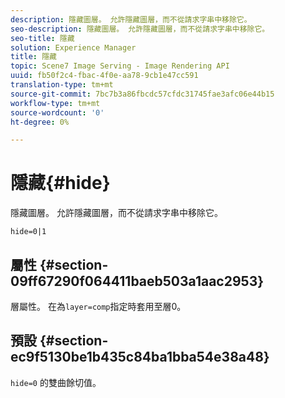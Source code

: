 ```yaml
---
description: 隱藏圖層。 允許隱藏圖層，而不從請求字串中移除它。
seo-description: 隱藏圖層。 允許隱藏圖層，而不從請求字串中移除它。
seo-title: 隱藏
solution: Experience Manager
title: 隱藏
topic: Scene7 Image Serving - Image Rendering API
uuid: fb50f2c4-fbac-4f0e-aa78-9cb1e47cc591
translation-type: tm+mt
source-git-commit: 7bc7b3a86fbcdc57cfdc31745fae3afc06e44b15
workflow-type: tm+mt
source-wordcount: '0'
ht-degree: 0%

---
```



# 隱藏{#hide}

隱藏圖層。 允許隱藏圖層，而不從請求字串中移除它。

`hide=0|1`

## 屬性 {#section-09ff67290f064411baeb503a1aac2953}

層屬性。 在為`layer=comp`指定時套用至層0。

## 預設 {#section-ec9f5130be1b435c84ba1bba54e38a48}

`hide=0` 的雙曲餘切值。
